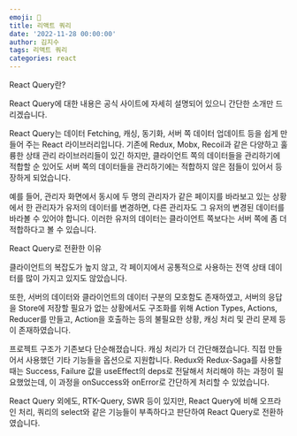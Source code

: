 ```yaml
---
emoji: 🚀
title: 리액트 쿼리
date: '2022-11-28 00:00:00'
author: 김지수
tags: 리액트 쿼리
categories: react
---
```


React Query란?

React Query에 대한 내용은 공식 사이트에 자세히 설명되어 있으니 간단한 소개만 드리겠습니다.

React Query는 데이터 Fetching, 캐싱, 동기화, 서버 쪽 데이터 업데이트 등을 쉽게 만들어 주는 React 라이브러리입니다. 기존에 Redux, Mobx, Recoil과 같은 다양하고 훌륭한 상태 관리 라이브러리들이 있긴 하지만, 클라이언트 쪽의 데이터들을 관리하기에 적합할 순 있어도 서버 쪽의 데이터들을 관리하기에는 적합하지 않은 점들이 있어서 등장하게 되었습니다.

예를 들어, 관리자 화면에서 동시에 두 명의 관리자가 같은 페이지를 바라보고 있는 상황에서 한 관리자가 유저의 데이터를 변경하면, 다른 관리자도 그 유저의 변경된 데이터를 바라볼 수 있어야 합니다. 이러한 유저의 데이터는 클라이언트 쪽보다는 서버 쪽에 좀 더 적합하다고 볼 수 있습니다.


React Query로 전환한 이유

클라이언트의 복잡도가 높지 않고, 각 페이지에서 공통적으로 사용하는 전역 상태 데이터를 많이 가지고 있지도 않았습니다.



또한, 서버의 데이터와 클라이언트의 데이터 구분의 모호함도 존재하였고, 서버의 응답을 Store에 저장할 필요가 없는 상황에서도 구조화를 위해 Action Types, Actions, Reducer를 만들고, Action을 호출하는 등의 불필요한 상황, 캐싱 처리 및 관리 문제 등이 존재하였습니다.


프로젝트 구조가 기존보다 단순해졌습니다.
캐싱 처리가 더 간단해졌습니다.
직접 만들어서 사용했던 기타 기능들을 옵션으로 지원합니다.
Redux와 Redux-Saga를 사용할 때는 Success, Failure 값을 useEffect의 deps로 전달해서 처리해야 하는 과정이 필요했었는데, 이 과정을 onSuccess와 onError로 간단하게 처리할 수 있었습니다.

React Query 외에도, RTK-Query, SWR 등이 있지만, React Query에 비해 오프라인 처리, 쿼리의 select와 같은 기능들이 부족하다고 판단하여 React Query로 전환하였습니다.
